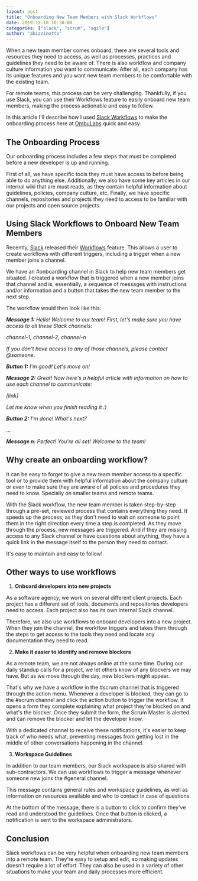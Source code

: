 ```yaml
---
layout: post
title: "Onboarding New Team Members with Slack Workflows"
date: 2019-12-10 10:30:00
categories: ["slack", "scrum", "agile"]
author: "abizzinotto"
---
```


When a new team member comes onboard, there are several tools and resources they need to access, as well as processes, practices and guidelines they need to be aware of. There is also workflow and company culture information you want to communicate. After all, each company has its unique features and you want new team members to be comfortable with the existing team.

For remote teams, this process can be very challenging. Thankfully, if you use Slack, you can use their Workflows feature to easily onboard new team members, making the process actionable and easy to follow.

In this article I'll describe how I used [Slack Workflows](https://slack.com/intl/en-br/help/articles/360035692513-Guide-to-Workflow-Builder) to make the onboarding process here at [OmbuLabs](https://www.ombulabs.com) quick and easy.

<!--more-->

## The Onboarding Process

Our onboarding process includes a few steps that must be completed before a new developer is up and running.

First of all, we have specific tools they must have access to before being able to do anything else. Additionally, we also have some key articles in our internal wiki that are must reads, as they contain helpful information about guidelines, policies, company culture, etc. Finally, we have specific channels, repositories and projects they need to access to be familiar with our projects and open source projects.

## Using Slack Workflows to Onboard New Team Members

Recently, [Slack](https://www.slack.com) released their [Workflows](https://slack.com/intl/en-br/help/articles/360035692513-Guide-to-Workflow-Builder) feature. This allows a user to create workflows with different triggers, including a trigger when a new member joins a channel.

We have an #onboarding channel in Slack to help new team members get situated. I created a workflow that is triggered when a new member joins that channel and is, essentially, a sequence of messages with instructions and/or information and a button that takes the new team member to the next step.

The workflow would then look like this:

_**Message 1:**
Hello! Welcome to our team!
First, let's make sure you have access to all these Slack channels:_

_channel-1, channel-2, channel-n_

_If you don't have access to any of those channels, please contact @someone._

_**Button 1:**
I'm good! Let's move on!_

_**Message 2:**
Great! Now here's a helpful article with information on how to use each channel to communicate:_

_[link]_

_Let me know when you finish reading it :)_

_**Button 2:**
I'm done! What's next?_

…

_**Message n:**
Perfect! You're all set! Welcome to the team!_

## Why create an onboarding workflow?

It can be easy to forget to give a new team member access to a specific tool or to provide them with helpful information about the company culture or even to make sure they are aware of all policies and procedures they need to know. Specially on smaller teams and remote teams.

With the Slack workflow, the new team member is taken step-by-step through a pre-set, reviewed process that contains everything they need. It speeds up the process, as they don't need to wait on someone to point them in the right direction every time a step is completed. As they move through the process, new messages are triggered. And if they are missing access to any Slack channel or have questions about anything, they have a quick link in the message itself to the person they need to contact.

It's easy to maintain and easy to follow!

## Other ways to use workflows

1. **Onboard developers into new projects**

As a software agency, we work on several different client projects. Each project has a different set of tools, documents and repositories developers need to access. Each project also has its own internal Slack channel.

Therefore, we also use workflows to onboard developers into a new project. When they join the channel, the workflow triggers and takes them through the steps to get access to the tools they need and locate any documentation they need to read.

2. **Make it easier to identify and remove blockers**

As a remote team, we are not always online at the same time. During our daily standup calls for a project, we let others know of any blockers we may have. But as we move through the day, new blockers might appear.

That's why we have a workflow in the #scrum channel that is triggered through the action menu. Whenever a developer is blocked, they can go to the #scrum channel and click the action button to trigger the workflow. It opens a form they complete explaining what project they're blocked on and what's the blocker. Once they submit the form, the Scrum Master is alerted and can remove the blocker and let the developer know.

With a dedicated channel to receive these notifications, it's easier to keep track of who needs what, preventing messages from getting lost in the middle of other conversations happening in the channel.

3. **Workspace Guidelines**

In addition to our team members, our Slack workspace is also shared with sub-contractors. We can use workflows to trigger a message whenever someone new joins the #general channel.

This message contains general rules and workspace guidelines, as well as information on resources available and who to contact in case of questions.

At the bottom of the message, there is a button to click to confirm they've read and understood the guidelines. Once that button is clicked, a notification is sent to the workspace administrators.

## Conclusion

Slack workflows can be very helpful when onboarding new team members into a remote team. They're easy to setup and edit, so making updates doesn't require a lot of effort. They can also be used in a variety of other situations to make your team and daily processes more efficient.

